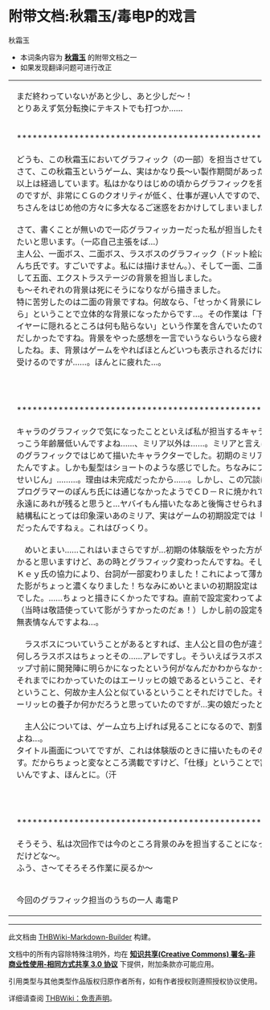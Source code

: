 # 附带文档:秋霜玉/毒电P的戏言

<!-- source html: G:\repos\THBWiki-Markdown-Builder\THBWikiMarkdown\Temp\main\7\7d\ns506%3A%E7%A7%8B%E9%9C%9C%E7%8E%89%2F%E6%AF%92%E7%94%B5P%E7%9A%84%E6%88%8F%E8%A8%80.html -->

秋霜玉

- 本词条内容为 **[秋霜玉](./秋霜玉.md)** 的附带文档之一
- 如果发现翻译问题可进行改正


<table>


<tbody><tr>
<td class="jadef" width="50%" lang="ja" style="border-right:none; padding-left:1em;">
<div class="poem">
<p>まだ終わっていないがあと少し、あと少しだ～！<br>
とりあえず気分転換にテキストでも打つか……
</p>
</div>
</td>
<th style="background:#f9f9f9; border-left:none">
</th>
<td class="zhdef" width="50%" style="padding-left:1em;">
<div class="poem">
<p>虽然还没结束，但只差一点了，只差一点～！<br>
为了暂时转换心情，来打打字吧……
</p>
</div>
</td></tr>
<tr>
<td class="jadef" width="50%" lang="ja" style="border-right:none; padding-left:1em;">
<div class="poem">
<p>********************************************************************************<br>
<br>
どうも、この秋霜玉においてグラフィック（の一部）を担当させていただいた毒電Ｐです。<br>
さて、この秋霜玉というゲーム、実はかなり長～い製作期間があったゲームで、もう一年<br>
以上は経過しています。私はかなりはじめの頃からグラフィックを担当させて頂いている<br>
のですが、非常にＣＧのクオリティが低く、仕事が遅い人ですので、プログラマーのぽん<br>
ちさんをはじめ他の方々に多大なるご迷惑をおかけしてしまいました。<br>
<br>
さて、書くことが無いので一応グラフィッカーだった私が担当したものをを列挙していき<br>
たいと思います。（一応自己主張をば…）<br>
主人公、一面ボス、二面ボス、ラスボスのグラフィック（ドット絵は除く。ドット絵はぽ<br>
んち氏です。すごいですよ。私には描けません。）、そして一面、二面、三面、四は飛ば<br>
して五面、エクストラステージの背景を担当しました。<br>
も～それぞれの背景は死にそうになりながら描きました。<br>
特に苦労したのは二面の背景ですね。何故なら、「せっかく背景にレイヤーが使えるか<br>
ら」ということで立体的な背景になったからです…。その作業は「下のレイヤーが上のレ<br>
イヤーに隠れるところは何も貼らない」という作業を含んでいたので、面倒くさいこと甚<br>
だしかったですね。背景をやった感想を一言でいうならいうなら疲れた……ということで<br>
したね。ま、背景はゲームをやればほとんどいつも表示されるだけに手を抜けばお叱りを<br>
受けるのですが……。ほんとに疲れた…。
</p>
</div>
</td>
<th style="background:#f9f9f9; border-left:none">
</th>
<td class="zhdef" width="50%" style="padding-left:1em;">
<div class="poem">
<p>*******************************************************<br>
<br>
你好，我是在这个秋霜玉里负责图像（的一部分）的毒电Ｐ。<br>
那么，说到秋霜玉这个游戏，其实这是一个有相当长制作期的游戏，<br>
已经过去一年以上的时间了。<br>
我从相当早的时候就开始负责图像的工作，<br>
但我画的ＣＧ的质量非常低，而且工作得又慢，<br>
给作为程序员的ぽんち先生为首的其他各位造成了极大的麻烦。<br>
<br>
那么，因为我没有写过，姑且就例举下作为画师的我所负责的任务。<br>
（姑且自我表现…）<br>
我负责的是主人公、一面Boss、二面Boss、最终Boss的图像（除掉点绘。<br>
点绘由ぽんち氏负责。真厉害。我画不来。）、然后是一面、二面、三面、<br>
跳过四，接着是五面、Extra关卡的背景。真是的～各个背景我都画得快死了。<br>
特别辛苦的是二面的背景。要说为什么，因为「难得有背景能用层」，<br>
能形成立体背景…。<br>
因为工作包含「下层隐藏在上层的地方不能贴任何东西」，真是非常麻烦。<br>
用一句话概括做背景的感想的话，那就是累……就是这么回事。<br>
嘛，因为只要玩游戏，背景基本上一直都会显示，<br>
所以偷工减料的话，会被骂的……。真的累了…。
</p>
</div>
</td></tr>
<tr>
<td class="jadef" width="50%" lang="ja" style="border-right:none; padding-left:1em;">
<div class="poem">
<p>********************************************************************************<br>
<br>
キャラのグラフィックで気になったことといえば私が担当するキャラクターたちって、け<br>
っこう年齢層低いんですよね……、ミリア以外は……。ミリアと言えば、私がこのゲーム<br>
のグラフィックではじめて描いたキャラクターでした。初期のミリアは髪の毛が栗色だっ<br>
たんですよ。しかも髪型はショートのような感じでした。ちなみにファイル名は「みかん<br>
せいじん」………。理由は未完成だったから……。しかし、この冗談はグラフィッカー兼<br>
プログラマーのぽんち氏には通じなかったようでＣＤ－Ｒに焼かれてしまいました……。<br>
永遠にあれが残ると思うと…ヤバイもん描いたなあと後悔させられます…。そんなわけで<br>
結構私にとっては印象深いあのミリア、実はゲームの初期設定では「傭兵隊の隊長さん」<br>
だったんですねぇ。これはびっくり。<br>
<br>
　めいとまい……これはいまさらですが…初期の体験版をやった方がいらっしゃったらわ<br>
かると思いますけど、あの時とグラフィック変わったんですね。そしてなんと！Ｍａｃ－<br>
Ｋｅｙ氏の協力により、台詞が一部変わりました！これによって薄かったかもしれなかっ<br>
た影がちょっと濃くなりました！ちなみにめいとまいの初期設定は「電波チックな双子」<br>
でした。……ちょっと描きにくかったですね。直前で設定変わってよかったですけど。<br>
（当時は敬語使っていて影がうすかったのだぁ！）しかし前の設定を引きずっているので<br>
無表情なんですよね…。<br>
<br>
　ラスボスについていうことがあるとすれば、主人公と目の色が違うということですかね。<br>
何しろラスボスはちょっとその……アレですし。そういえばラスボスの設定はマスターア<br>
ップ寸前に開発陣に明らかになったという何がなんだかわからなかったものでした……。<br>
それまでにわかっていたのはエーリッヒの娘であるということ、それに何かがついている<br>
ということ、何故か主人公と似ているということそれだけでした。それで、私としてはエ<br>
ーリッヒの養子か何かだろうと思っていたのですが…実の娘だったとはぁ～。……むう。<br>
<br>
　主人公については、ゲーム立ち上げれば見ることになるので、割愛します。このキャラだけは影が薄くないんですよね…。<br>
タイトル画面についてですが、これは体験版のときに描いたものそのまんまでして、修正等は一切やっていないんです。だからちょっと変なところ満載ですけど、「仕様」ということで割り切ってくださいませ。いや、手抜きじゃないんですよ、ほんとに。（汗
</p>
</div>
</td>
<th style="background:#f9f9f9; border-left:none">
</th>
<td class="zhdef" width="50%" style="padding-left:1em;">
<div class="poem">
<p>********************************************************************************<br>
<br>
要说在角色的图像里有什么让我在意的话，<br>
那就是我负责的角色们年龄都相当低呢……，除了米莉亚……。<br>
说到米莉亚，她是我在这个游戏的图像里最初开始画的角色。<br>
初始的米莉亚的头发颜色是栗色的哦。而且发型是短发。<br>
顺便一提，文件名是「未完成人」………。因为理由是未完成……。<br>
但是，这个玩笑不能被画师兼程序员的ぽんち氏所理解，我只得将她烧入到ＣＤ－Ｒ里了……。<br>
我想要让其永远存在…但之后我就不由后悔画了糟糕的东西…。<br>
因此，对我来说印象相当深刻的那个米莉亚，<br>
实际上在游戏的初始设定里是「佣兵队的队长」。<br>
这真令人惊讶。<br>
<br>
　冥和舞……这个事到如今再说的话…如果有人玩过初始的体验版，<br>
就会明白了，那时候的图像已经改变了。然后居然！<br>
由于Ｍａｃ－Ｋｅｙ氏的协力，台词的一部分也变掉了！<br>
因此，原本她们的存在感有点淡薄的，现在却变得浓了！<br>
顺便，冥和舞的初始设定是「电波性的双胞胎」。<br>
……但有点难画呢。然而在快画的时候，设定变掉了，这真是太好了。<br>
（当时使用敬语，存在感很淡薄！）<br>
不过还是保留了前面的设定，那就是无表情…。<br>
<br>
　要说最终Boss的话，那就是和主人公的眼睛颜色不一样。<br>
不管怎么说最终Boss有点……那个呢。<br>
说起来，最终Boss的设定是在眼看要制作母盘的时候，<br>
才在开发里明确了，总觉得是不明不白的东西呢……。<br>
在此之前，我知道的就是那是埃利希的女儿，另外有什么东西附着，<br>
为什么和主人公相似，只有这些而已。然后，<br>
我本来以为是埃利希的养子什么的…却是亲生女儿～。……嗯嗯。<br>
<br>
　关于主人公，启动游戏的话就能看到了，在此就从略了。<br>
只有这个角色的存在感不淡薄呢…。<br>
关于标题画面，这和体验版的时候所画的一样，完全没做修正等。<br>
所以满是有点奇怪的地方，但请将其作为「本来就是那样」<sup id="cite_ref-1" class="reference"><a href="#cite_note-1">1</a></sup>来考虑吧。<br>
哎呀，不是偷工减料啊，说真的。（汗
</p>
</div>
</td></tr>
<tr>
<td class="jadef" width="50%" lang="ja" style="border-right:none; padding-left:1em;">
<div class="poem">
<p>********************************************************************************<br>
<br>
そうそう、私は次回作では今のところ背景のみを担当することになっています。きついん<br>
だけどな～。<br>
ふう、さ～てそろそろ作業に戻るか～<br>
<br>
<br>
			今回のグラフィック担当のうちの一人	毒電Ｐ
</p>
</div>
</td>
<th style="background:#f9f9f9; border-left:none">
</th>
<td class="zhdef" width="50%" style="padding-left:1em;">
<div class="poem">
<p>**********************************************<br>
<br>
对了对了，我在下次作品中只负责现在的背景部分。虽然很累人呐～。<br>
呼，那～么差不多该继续工作了～<br>
<br>
<br>
			这次负责图像的其中一人	毒电Ｐ
</p>
</div>
</td></tr></tbody></table>



[^cite_note-1]: “仕様”、“仕様です”，在电脑程序界被广泛使用，后来发展成日常生活用语。比如游戏出现Bug等等，就用这句套话来敷衍。





---

此文档由 [THBWiki-Markdown-Builder](https://github.com/Delsin-Yu/THBWiki-Markdown-Builder) 构建。

文档中的所有内容除特殊注明外，均在 [**知识共享(Creative Commons) 署名-非商业性使用-相同方式共享 3.0 协议**](https://creativecommons.org/licenses/by-sa/3.0/deed.zh-hans) 下提供，附加条款亦可能应用。

引用类型与其他类型作品版权归原作者所有，如有作者授权则遵照授权协议使用。

详细请查阅 [THBWiki：免责声明](https://thbwiki.cc/THBWiki:%E5%85%8D%E8%B4%A3%E5%A3%B0%E6%98%8E)。

